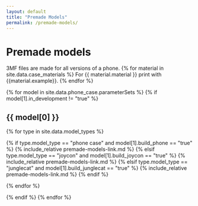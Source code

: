 ```yaml
---
layout: default
title: "Premade Models"
permalink: /premade-models/
---
```


# Premade models
3MF files are made for all versions of a phone. {% for material in site.data.case_materials %} For {{ material.material }} print with {{material.example}}. {% endfor %}

<!-- loop through phone_case.json, copied over from build script -->
{% for model in site.data.phone_case.parameterSets %}
{% if model[1].in_development != "true" %}
## {{ model[0] }} 

<!-- for each case type (phone, joycon, junglecat) -->
{% for type in site.data.model_types %}

<!-- this is dumb but I don't know better conditionals in Jekyll/Liquid -->
{% if type.model_type == "phone case" and model[1].build_phone == "true" %}
{% include_relative premade-models-link.md %}
{% elsif type.model_type == "joycon" and model[1].build_joycon == "true" %}
{% include_relative premade-models-link.md %}
{% elsif type.model_type == "junglecat" and model[1].build_junglecat == "true" %}
{% include_relative premade-models-link.md %}
{% endif %}

{% endfor %}

{% endif %}
{% endfor %}
